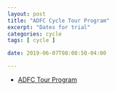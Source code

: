 ```yaml
---
layout: post
title: "ADFC Cycle Tour Program"
excerpt: "Dates for trial"
categories: cycle
tags: [ cycle ]

date: 2019-06-07T08:08:50-04:00

---
```


* [ADFC Tour Program](https://www.adfc-nrw.de/kreisverbaende/kv-bonn/radtouren/unser-tourenprogramm.html)

